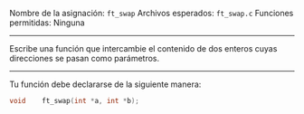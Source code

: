 Nombre de la asignación: `ft_swap`
Archivos esperados: `ft_swap.c`
Funciones permitidas: Ninguna

---

Escribe una función que intercambie el contenido de dos enteros cuyas direcciones se pasan como parámetros.

---

Tu función debe declararse de la siguiente manera:

```c
void	ft_swap(int *a, int *b);
```
